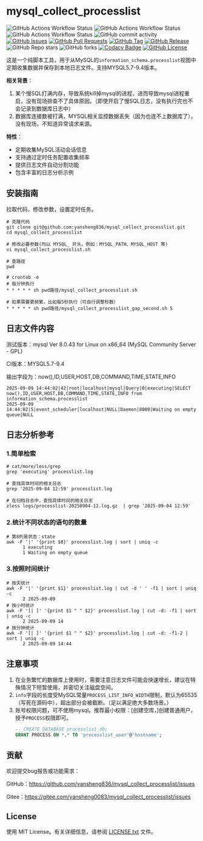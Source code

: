 # mysql_collect_processlist

![GitHub Actions Workflow Status](https://img.shields.io/github/actions/workflow/status/yansheng836/mysql_collect_processlist/shell-ci.yml?style=flat&label=build%3A%20shell-ci) ![GitHub Actions Workflow Status](https://img.shields.io/github/actions/workflow/status/yansheng836/mysql_collect_processlist/.github%2Fworkflows%2Fmysql-ci-8.0.43.yml?style=flat&label=build%3A%20MySQL-ci-8.0.43) ![GitHub Actions Workflow Status](https://img.shields.io/github/actions/workflow/status/yansheng836/mysql_collect_processlist/.github%2Fworkflows%2Fshell-ci.yml?style=flat&label=build%3A%20MySQL-ci-5.7-9.4) ![GitHub commit activity](https://img.shields.io/github/commit-activity/m/yansheng836/mysql_collect_processlist) [![GitHub Issues](https://img.shields.io/github/issues/yansheng836/mysql_collect_processlist)](https://github.com/yansheng836/mysql_collect_processlist/issues) [![GitHub Pull Requests](https://img.shields.io/github/issues-pr/yansheng836/mysql_collect_processlist)](https://github.com/yansheng836/mysql_collect_processlist/pulls) [![GitHub Tag](https://img.shields.io/github/v/tag/yansheng836/mysql_collect_processlist)](https://github.com/yansheng836/mysql_collect_processlist/tags) [![GitHub Release](https://img.shields.io/github/v/release/yansheng836/mysql_collect_processlist)](https://github.com/yansheng836/mysql_collect_processlist/releases) ![GitHub Repo stars](https://img.shields.io/github/stars/yansheng836/mysql_collect_processlist) ![GitHub forks](https://img.shields.io/github/forks/yansheng836/mysql_collect_processlist) [![Codacy Badge](https://app.codacy.com/project/badge/Grade/be2e1300a69341068cc34505a1547b32)](https://app.codacy.com/gh/yansheng836/mysql_collect_processlist/dashboard?utm_source=gh&utm_medium=referral&utm_content=&utm_campaign=Badge_grade) [![GitHub License](https://img.shields.io/github/license/yansheng836/mysql_collect_processlist)](https://github.com/yansheng836/mysql_collect_processlist/blob/main/LICENSE.txt)

这是一个纯脚本工具，用于从MySQL的`information_schema.processlist`视图中定期收集数据并保存到本地日志文件。支持MYSQL5.7-9.4版本。

**相关背景**：

1. 某个慢SQL打满内存，导致系统kill掉mysql的进程，进而导致mysql进程重启，没有现场排查不了具体原因。（即使开启了慢SQL日志，没有执行完也不会记录到数据库日志中）
2. 数据库连接数被打满，MYSQL相关监控数据丢失（因为也连不上数据库了），没有现场，不知道异常请求来源。

**特性**：

- 定期收集MySQL活动会话信息
- 支持通过定时任务配置收集频率
- 提供日志文件自动分割功能
- 包含丰富的日志分析示例

## 安装指南

拉取代码，修改参数，设置定时任务。

```shell
# 克隆代码
git clone git@github.com:yansheng836/mysql_collect_processlist.git
cd mysql_collect_processlist

# 修改必要参数(均以 MYSQL_ 开头，例如：MYSQL_PATH、MYSQL_HOST 等)
vi mysql_collect_processlist.sh

# 查路径
pwd

# crontab -e
# 每分钟执行
* * * * * sh pwd路径/mysql_collect_processlist.sh

# 如果需要更频繁，比如每5秒执行（可自行调整秒数）
* * * * * sh pwd路径/mysql_collect_processlist_gap_second.sh 5
```

## 日志文件内容

测试版本：mysql  Ver 8.0.43 for Linux on x86_64 (MySQL Community Server - GPL)

CI版本：MYSQL5.7-9.4

输出字段为：now(),ID,USER,HOST,DB,COMMAND,TIME,STATE,INFO

```plain
2025-09-09 14:44:02|42|root|localhost|mysql|Query|0|executing|SELECT now(),ID,USER,HOST,DB,COMMAND,TIME,STATE,INFO from information_schema.processlist
2025-09-09 14:44:02|5|event_scheduler|localhost|NULL|Daemon|8000|Waiting on empty queue|NULL
```

## 日志分析参考

### 1.简单检索

```shell
# cat/more/less/grep 
grep 'executing' processlist.log

# 查找具体时间的相关日志
grep '2025-09-04 12:59' processlist.log

# 在归档日志中，查找具体时间的相关日志
zless logs/processlist-20250904-12.log.gz  | grep '2025-09-04 12:59'
```

### 2.统计不同状态的语句的数量

```shell
# 第8列是状态：state
awk -F '|' '{print $8}' processlist.log | sort | uniq -c
      1 executing
      1 Waiting on empty queue
```

### 3.按照时间统计

```shell
# 按天统计
awk -F '|' '{print $1}' processlist.log | cut -d ' ' -f1 | sort | uniq -c
      2 2025-09-09
# 按小时统计
awk -F '[| ]' '{print $1 " " $2}' processlist.log | cut -d: -f1 | sort | uniq -c
      2 2025-09-09 14
# 按分钟统计
awk -F '[| ]' '{print $1 " " $2}' processlist.log | cut -d: -f1-2 | sort | uniq -c
      2 2025-09-09 14:44
```

## 注意事项

1. 在业务繁忙的数据库上使用时，需要注意日志文件可能会快速增长，建议在特殊情况下短暂使用，并密切关注磁盘空间。
2. `info`字段的长度受MySQL常量`PROCESS_LIST_INFO_WIDTH`限制，默认为65535（写死在源码中），超出部分会被截断。（足以满足绝大多数场景。）
3. 账号权限问题，可不使用mysql。推荐最小权限：[创建空库，]创建普通用户，授予`PROCESS`权限即可。
      ```sql
      -- CREATE DATABASE processlist_db;
      GRANT PROCESS ON *.* TO 'processlist_user'@'hostname';
      ```

## 贡献

欢迎提交bug报告或功能需求：

GitHub：<https://github.com/yansheng836/mysql_collect_processlist/issues>

Gitee：<https://gitee.com/yansheng0083/mysql_collect_processlist/issues>

## License

使用 MIT License。有关详细信息，请参阅 [LICENSE.txt](./LICENSE.txt) 文件。
